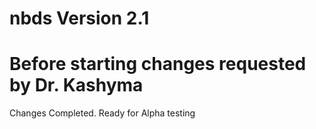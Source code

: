 nbds Version 2.1
====
Before starting changes requested by Dr. Kashyma
====
Changes Completed. Ready for Alpha testing
